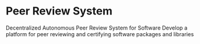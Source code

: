 # Peer Review System
Decentralized Autonomous Peer Review System for Software Develop a platform for peer reviewing and certifying software packages and libraries
